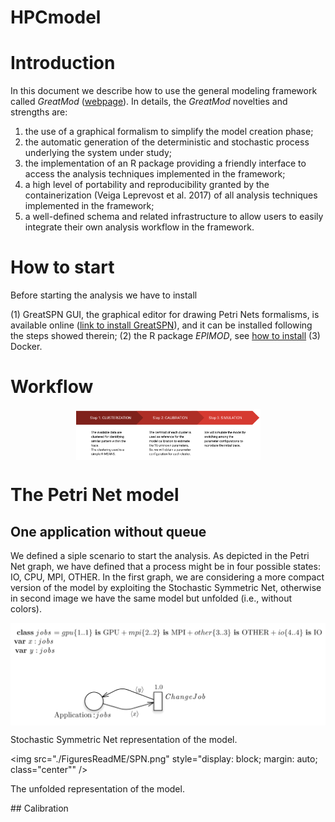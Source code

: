 # HPCmodel

# Introduction

In this document we describe how to use the general modeling framework called *GreatMod* ([webpage](https://qbioturin.github.io/epimod/)). In
details, the *GreatMod* novelties and strengths are:

1.  the use of a graphical formalism to simplify the model creation
    phase;
2.  the automatic generation of the deterministic and stochastic process
    underlying the system under study;
3.  the implementation of an R package providing a friendly interface to
    access the analysis techniques implemented in the framework;
4.  a high level of portability and reproducibility granted by the
    containerization (Veiga Leprevost et al. 2017) of all analysis
    techniques implemented in the framework;
5.  a well-defined schema and related infrastructure to allow users to
    easily integrate their own analysis workflow in the framework.

# How to start

Before starting the analysis we have to install 

  (1) GreatSPN GUI, the graphical editor for drawing Petri Nets formalisms, is
available online ([link to install GreatSPN](http://www.di.unito.it/~amparore/mc4cslta/editor.html)), and
it can be installed following the steps showed therein;
  (2) the R package *EPIMOD*, see [how to install](https://qbioturin.github.io/epimod/HowInstall/)
  (3) Docker.

# Workflow

<img src="./FiguresReadME/Workflow.png" width="295" style="display: block; margin: auto;" />


# The Petri Net model

## One application without queue

We defined a siple scenario to start the analysis. As depicted in the Petri Net graph, we have defined that a process might be in four possible states: IO, CPU, MPI, OTHER. In the first graph, we are considering a more compact version of the model by exploiting the Stochastic Symmetric Net, otherwise in second image we have the same model but unfolded (i.e., without colors).

<img src="./FiguresReadME/SSN.png" style="display: block; margin: auto;" />
<p class="caption">
Stochastic Symmetric Net representation of the model.
</p>

<img src="./FiguresReadME/SPN.png" style="display: block; margin: auto; class="center"" />
<p class="caption">
The unfolded representation of the model.
</p>
## Calibration
